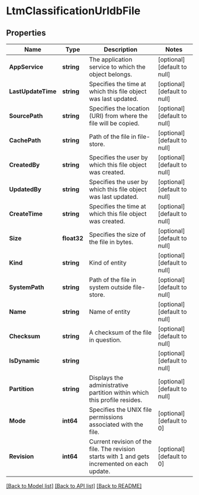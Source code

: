 # LtmClassificationUrldbFile

## Properties
Name | Type | Description | Notes
------------ | ------------- | ------------- | -------------
**AppService** | **string** | The application service to which the object belongs. | [optional] [default to null]
**LastUpdateTime** | **string** | Specifies the time at which this file object was last updated. | [optional] [default to null]
**SourcePath** | **string** | Specifies the location (URI) from where the file will be copied. | [optional] [default to null]
**CachePath** | **string** | Path of the file in file-store. | [optional] [default to null]
**CreatedBy** | **string** | Specifies the user by which this file object was created. | [optional] [default to null]
**UpdatedBy** | **string** | Specifies the user by which this file object was last updated. | [optional] [default to null]
**CreateTime** | **string** | Specifies the time at which this file object was created. | [optional] [default to null]
**Size** | **float32** | Specifies the size of the file in bytes. | [optional] [default to null]
**Kind** | **string** | Kind of entity | [optional] [default to null]
**SystemPath** | **string** | Path of the file in system outside file-store. | [optional] [default to null]
**Name** | **string** | Name of entity | [optional] [default to null]
**Checksum** | **string** | A checksum of the file in question. | [optional] [default to null]
**IsDynamic** | **string** |  | [optional] [default to null]
**Partition** | **string** | Displays the administrative partition within which this profile resides. | [optional] [default to null]
**Mode** | **int64** | Specifies the UNIX file permissions associated with the file. | [optional] [default to 0]
**Revision** | **int64** | Current revision of the file. The revision starts with 1 and gets incremented on each update. | [optional] [default to 0]

[[Back to Model list]](../README.md#documentation-for-models) [[Back to API list]](../README.md#documentation-for-api-endpoints) [[Back to README]](../README.md)


